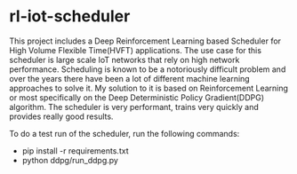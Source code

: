 # rl-iot-scheduler

This project includes a Deep Reinforcement Learning based Scheduler for High Volume Flexible Time(HVFT) applications. The use case for this scheduler is large scale IoT networks that rely on high network performance. Scheduling is known to be a notoriously difficult problem and over the years there have been a lot of different machine learning approaches to solve it. My solution to it is based on Reinforcement Learning or most specifically on the Deep Deterministic Policy Gradient(DDPG) algorithm. The scheduler is very performant, trains very quickly and provides really good results. 

To do a test run of the scheduler, run the following commands:

- pip install -r requirements.txt
- python ddpg/run_ddpg.py